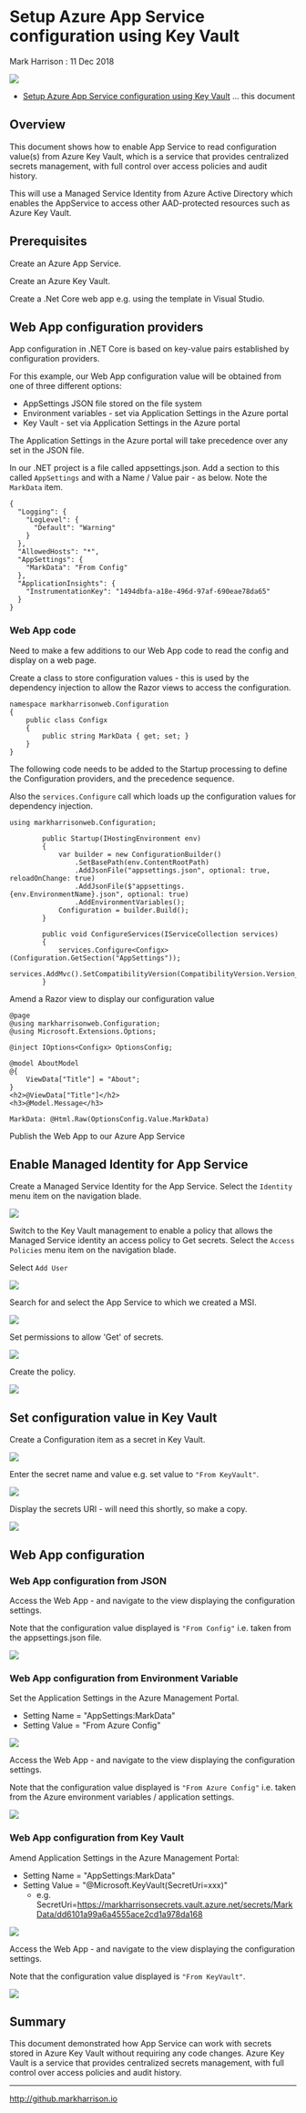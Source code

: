 # Setup Azure App Service configuration using Key Vault

Mark Harrison : 11 Dec 2018

![](images/AppSvcKV.png)

- [Setup Azure App Service configuration using Key Vault](AppSvcKV-1.md) ... this document

## Overview

This document shows how to enable App Service to read configuration value(s) from Azure Key Vault, which is a service that provides centralized secrets management, with full control over access policies and audit history.

This will use a Managed Service Identity from Azure Active Directory which enables the AppService to access other AAD-protected resources such as Azure Key Vault.

## Prerequisites

Create an Azure App Service.

Create an Azure Key Vault.

Create a .Net Core web app e.g. using the template in Visual Studio.

## Web App configuration providers

App configuration in .NET Core is based on key-value pairs established by configuration providers.

For this example, our Web App configuration value will be obtained from one of three different options:

- AppSettings JSON file stored on the file system
- Environment variables - set via Application Settings in the Azure portal
- Key Vault - set via Application Settings in the Azure portal

The Application Settings in the Azure portal will take precedence over any set in the JSON file.

In our .NET project is a file called appsettings.json. Add a section to this called `AppSettings` and with a Name / Value pair - as below.  Note the `MarkData` item.

```text
{
  "Logging": {
    "LogLevel": {
      "Default": "Warning"
    }
  },
  "AllowedHosts": "*",
  "AppSettings": {
    "MarkData": "From Config"
  },
  "ApplicationInsights": {
    "InstrumentationKey": "1494dbfa-a18e-496d-97af-690eae78da65"
  }
}
```

### Web App code

Need to make a few additions to our Web App code to read the config and display on a web page.

Create a class to store configuration values - this is used by the dependency injection to allow the Razor views to access the configuration.

```text
namespace markharrisonweb.Configuration
{
    public class Configx
    {
        public string MarkData { get; set; }
    }
}
```

The following code needs to be added to the Startup processing to define the Configuration providers, and the precedence sequence.

Also the `services.Configure` call which loads up the configuration values for dependency injection.

```text
using markharrisonweb.Configuration;

        public Startup(IHostingEnvironment env)
        {
            var builder = new ConfigurationBuilder()
                .SetBasePath(env.ContentRootPath)
                .AddJsonFile("appsettings.json", optional: true, reloadOnChange: true)
                .AddJsonFile($"appsettings.{env.EnvironmentName}.json", optional: true)
                .AddEnvironmentVariables();
            Configuration = builder.Build();
        }

        public void ConfigureServices(IServiceCollection services)
        {
            services.Configure<Configx>(Configuration.GetSection("AppSettings"));
            services.AddMvc().SetCompatibilityVersion(CompatibilityVersion.Version_2_1);
        }
```

Amend a Razor view to display our configuration value

```text
@page
@using markharrisonweb.Configuration;
@using Microsoft.Extensions.Options;

@inject IOptions<Configx> OptionsConfig;

@model AboutModel
@{
    ViewData["Title"] = "About";
}
<h2>@ViewData["Title"]</h2>
<h3>@Model.Message</h3>

MarkData: @Html.Raw(OptionsConfig.Value.MarkData)
```

Publish the Web App to our Azure App Service

## Enable Managed Identity for App Service

Create a Managed Service Identity for the App Service. Select the `Identity` menu item on the navigation blade.

![](images/AppSvcKVcreateMSI.png)

Switch to the Key Vault management to enable a policy that allows the Managed Service identity an access policy to Get secrets.  Select the `Access Policies` menu item on the navigation blade.

Select `Add User`

![](images/AppSvcKVPolicy1.png)

Search for and select the App Service to which we created a MSI.

![](images/AppSvcKVPolicy2.png)

Set permissions to allow 'Get' of secrets.

![](images/AppSvcKVPolicy3.png)

Create the policy.

![](images/AppSvcKVPolicy4.png)

## Set configuration value in Key Vault

Create a Configuration item as a secret in Key Vault.

![](images/AppSvcKVcreatesecret1.png)

Enter the secret name and value e.g. set value to `"From KeyVault"`.

![](images/AppSvcKVcreatesecret2.png)

Display the secrets URI - will need this shortly, so make a copy.

![](images/AppSvcKVcreatesecret3.png)

## Web App configuration

### Web App configuration from JSON

Access the Web App - and navigate to the view displaying the configuration settings.

Note that the configuration value displayed is `"From Config"` i.e. taken from the appsettings.json file.

![](images/AppSvcKVfromconfig.png)

### Web App configuration from Environment Variable

Set the Application Settings in the Azure Management Portal.

- Setting Name = "AppSettings:MarkData"
- Setting Value = "From Azure Config"

![](images/AppSvcKVsetappsettings.png)

Access the Web App - and navigate to the view displaying the configuration settings.

Note that the configuration value displayed is `"From Azure Config"` i.e. taken from the Azure environment variables / application settings.

![](images/AppSvcKVfromappsettings.png)

### Web App configuration from Key Vault

Amend Application Settings in the Azure Management Portal:

- Setting Name = "AppSettings:MarkData"
- Setting Value = "@Microsoft.KeyVault(SecretUri=xxx)"
  - e.g. SecretUri=https://markharrisonsecrets.vault.azure.net/secrets/MarkData/dd6101a99a6a4555ace2cd1a978da168

![](images/AppSvcKVsetappsettingsKV.png.png)

Access the Web App - and navigate to the view displaying the configuration settings.

Note that the configuration value displayed is `"From KeyVault"`.

![](images/AppSvcKVfromappsettingsKV.png)

## Summary

This document demonstrated how App Service can work with secrets stored in Azure Key Vault without requiring any code changes. Azure Key Vault is a service that provides centralized secrets management, with full control over access policies and audit history.

---
<http://github.markharrison.io>
